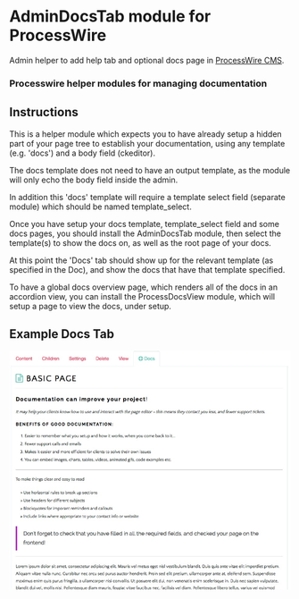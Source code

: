 AdminDocsTab module for ProcessWire
================

Admin helper to add help tab and optional docs page in [ProcessWire CMS](http://processwire.com/).

### Processwire helper modules for managing documentation

## Instructions

This is a helper module which expects you to have already setup a hidden part of your page tree to establish your documentation, using any template (e.g. 'docs') and a body field (ckeditor).

The docs template does not need to have an output template, as the module will only echo the body field inside the admin.

In addition this 'docs' template will require a template select field (separate module) which should be named template_select.

Once you have setup your docs template, template_select field and some docs pages, you should install the AdminDocsTab module, then select the template(s) to show the docs on, as well as the root page of your docs.

At this point the 'Docs' tab should show up for the relevant template (as specified in the Doc), and show the docs that have that template specified.

To have a global docs overview page, which renders all of the docs in an accordion view, you can install the ProcessDocsView module, which will setup a page to view the docs, under setup.


## Example Docs Tab

![Desc](https://raw.githubusercontent.com/outflux3/AdminDocsTab/master/images/admin_docs.jpg)

 